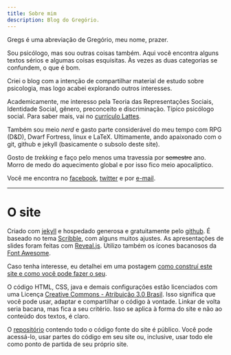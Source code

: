 ```yaml
---
title: Sobre mim
description: Blog do Gregório.
---
```


<span class="titulo">Gregs</span> é uma abreviação de Gregório, meu nome, prazer. 

Sou psicólogo, mas sou outras coisas também. Aqui você encontra alguns textos sérios e algumas coisas esquisitas. Às vezes as duas categorias se confundem, o que é bom.

Criei o blog com a intenção de compartilhar material de estudo sobre psicologia, mas logo acabei explorando outros interesses.

Academicamente, me interesso pela Teoria das Representações Sociais, Identidade Social, gênero, preconceito e discriminação. Típico psicólogo social. Para saber mais, vai no <a href="http://lattes.cnpq.br/4829704775011944">currículo Lattes</a>. 


Também sou meio <i>nerd</i> e gasto parte considerável do meu tempo com RPG (D&amp;D), Dwarf Fortress, linux e LaTeX. Ultimamente, ando apaixonado com o git, github e jekyll (basicamente o subsolo deste site).

Gosto de <i>trekking</i> e faço pelo menos uma travessia por <del>semestre</del> ano. Morro de medo do aquecimento global e por isso fico meio apocalíptico.

Você me encontra no <a href="https://www.facebook.com/gregroorio"> facebook</a>, <a href="https://twitter.com/gregribo">twitter</a> e por <a href="mailto:gregoriomirandapsi@gmail.com"> e-mail</a>.

---

# O site

Criado com <a href="http://jekyllrb.com/">jekyll</a> e hospedado generosa e gratuitamente pelo <a href="https://github.com">github</a>. É baseado no tema <a href="http://scribble.muan.co/">Scribble</a>, com alguns muitos ajustes. As apresentações de slides foram feitas com <a href="http://lab.hakim.se/reveal-js/#/">Reveal.js</a>. Utilizo também os ícones bacanosos da <a href="http://fontawesome.io/">Font Awesome</a>.

Caso tenha interesse, eu detalhei em uma postagem <a href="/posts/como-fiz-meu-site-com-jekyll-e-github-pages">como construí este site e como você pode fazer o seu</a>.

  <p>O código HTML, CSS, java e demais configurações estão licenciados com uma Licença <a rel="license" href="http://creativecommons.org/licenses/by/3.0/br/">Creative Commons - Atribuição 3.0 Brasil</a>. Isso significa que você pode usar, adaptar e compartilhar o código à vontade. Linkar de volta seria bacana, mas fica a seu critério. Isso se aplica à forma do site e não ao conteúdo dos textos, é claro.
  </p>

  <p>O <a href="https://github.com/ggio/ggio.github.io">repositório</a> contendo todo o código fonte do site é público. Você pode acessá-lo, usar partes do código em seu site ou, inclusive, usar todo ele como ponto de partida de seu próprio site.</p>
